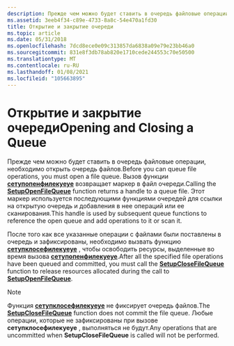 ```yaml
---
description: Прежде чем можно будет ставить в очередь файловые операции, необходимо открыть очередь файлов. Вызов функции Сетупопенфилекуеуе возвращает маркер в файл очереди. Этот маркер используется последующими функциями очередей для ссылки на открытую очередь и добавления в нее операций или ее сканирования.
ms.assetid: 3eeb4f34-c89e-4733-8a8c-54e470a1fd30
title: Открытие и закрытие очереди
ms.topic: article
ms.date: 05/31/2018
ms.openlocfilehash: 7dcd8ece0e09c313857da6838a09e79e23bb46a0
ms.sourcegitcommit: 831e8f3db78ab820e1710cede244553c70e50500
ms.translationtype: MT
ms.contentlocale: ru-RU
ms.lasthandoff: 01/08/2021
ms.locfileid: "105663895"
---
```

# <a name="opening-and-closing-a-queue"></a><span data-ttu-id="974ab-105">Открытие и закрытие очереди</span><span class="sxs-lookup"><span data-stu-id="974ab-105">Opening and Closing a Queue</span></span>

<span data-ttu-id="974ab-106">Прежде чем можно будет ставить в очередь файловые операции, необходимо открыть очередь файлов.</span><span class="sxs-lookup"><span data-stu-id="974ab-106">Before you can queue file operations, you must open a file queue.</span></span> <span data-ttu-id="974ab-107">Вызов функции [**сетупопенфилекуеуе**](/windows/desktop/api/Setupapi/nf-setupapi-setupopenfilequeue) возвращает маркер в файл очереди.</span><span class="sxs-lookup"><span data-stu-id="974ab-107">Calling the [**SetupOpenFileQueue**](/windows/desktop/api/Setupapi/nf-setupapi-setupopenfilequeue) function returns a handle to a queue file.</span></span> <span data-ttu-id="974ab-108">Этот маркер используется последующими функциями очередей для ссылки на открытую очередь и добавления в нее операций или ее сканирования.</span><span class="sxs-lookup"><span data-stu-id="974ab-108">This handle is used by subsequent queue functions to reference the open queue and add operations to it or scan it.</span></span>

<span data-ttu-id="974ab-109">После того как все указанные операции с файлами были поставлены в очередь и зафиксированы, необходимо вызвать функцию [**сетупклосефилекуеуе**](/windows/desktop/api/Setupapi/nf-setupapi-setupclosefilequeue) , чтобы освободить ресурсы, выделенные во время вызова [**сетупопенфилекуеуе**](/windows/desktop/api/Setupapi/nf-setupapi-setupopenfilequeue).</span><span class="sxs-lookup"><span data-stu-id="974ab-109">After all the specified file operations have been queued and committed, you must call the [**SetupCloseFileQueue**](/windows/desktop/api/Setupapi/nf-setupapi-setupclosefilequeue) function to release resources allocated during the call to [**SetupOpenFileQueue**](/windows/desktop/api/Setupapi/nf-setupapi-setupopenfilequeue).</span></span>

> [!Note]  
> <span data-ttu-id="974ab-110">Функция [**сетупклосефилекуеуе**](/windows/desktop/api/Setupapi/nf-setupapi-setupclosefilequeue) не фиксирует очередь файлов.</span><span class="sxs-lookup"><span data-stu-id="974ab-110">The [**SetupCloseFileQueue**](/windows/desktop/api/Setupapi/nf-setupapi-setupclosefilequeue) function does not commit the file queue.</span></span> <span data-ttu-id="974ab-111">Любые операции, которые не зафиксированы при вызове **сетупклосефилекуеуе** , выполняться не будут.</span><span class="sxs-lookup"><span data-stu-id="974ab-111">Any operations that are uncommitted when **SetupCloseFileQueue** is called will not be performed.</span></span>

 

 

 



